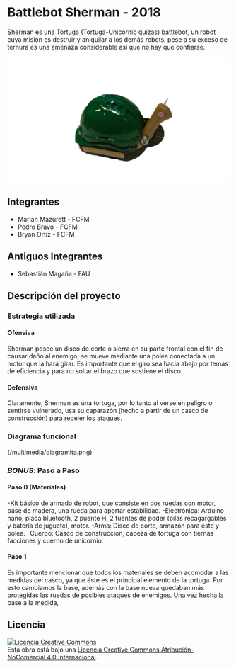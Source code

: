 # Battlebot Sherman - 2018
Sherman es una Tortuga (Tortuga-Unicornio quizás) battlebot, un robot cuya misión es destruir y aniquilar a los demás robots, pese a su exceso de ternura es una amenaza considerable así que no hay que confiarse. 

![Robot Ejemplo](/multimedia/Sherman.png)



## Integrantes
- Marian Mazurett - FCFM
- Pedro Bravo - FCFM
- Bryan Ortiz - FCFM
## Antiguos Integrantes
- Sebastián Magaña - FAU


## Descripción del proyecto

### Estrategia utilizada
#### Ofensiva
Sherman posee un disco de corte o sierra en su parte frontal con el fin de causar daño al enemigo, se mueve mediante una polea conectada a un motor que la hará girar. Es importante que el giro sea hacia abajo por temas de eficiencia y para no soltar el brazo que sostiene el disco.

#### Defensiva
Claramente, Sherman es una tortuga, por lo tanto al verse en peligro o sentirse vulnerado, usa su caparazón (hecho a partir de un casco de construcción) para repeler los ataques.

### Diagrama funcional
(/multimedia/diagramita.png)

### *BONUS*: Paso a Paso
#### Paso 0 (Materiales)
-Kit básico de armado de robot, que consiste en dos ruedas con motor, base de madera, una rueda para aportar estabilidad.
-Electrónica: Arduino nano, placa bluetooth, 2 puente H, 2 fuentes de poder (pilas recagargables y batería de juguete), motor.
-Arma: Disco de corte, armazón para éste y polea.
-Cuerpo: Casco de construcción, cabeza de tortuga con tiernas facciones y cuerno de unicornio.
#### Paso 1 
Es importante mencionar que todos los materiales se deben acomodar a las medidas del casco, ya que éste es el principal elemento de la tortuga. Por esto cambiamos la base, además con la base nueva quedaban más protegidas las ruedas de posibles ataques de enemigos. Una vez hecha la base a la medida, 

## Licencia
<a rel="license" href="http://creativecommons.org/licenses/by-nc/4.0/"><img alt="Licencia Creative Commons" style="border-width:0" src="https://i.creativecommons.org/l/by-nc/4.0/88x31.png" /></a><br />Esta obra está bajo una <a rel="license" href="http://creativecommons.org/licenses/by-nc/4.0/">Licencia Creative Commons Atribución-NoComercial 4.0 Internacional</a>.
